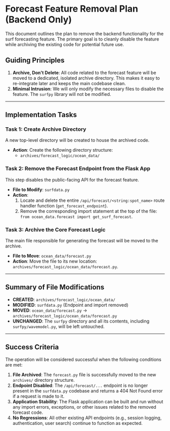 # Forecast Feature Removal Plan (Backend Only)

This document outlines the plan to remove the backend functionality for the surf forecasting feature. The primary goal is to cleanly disable the feature while archiving the existing code for potential future use.

## Guiding Principles

1.  **Archive, Don't Delete**: All code related to the forecast feature will be moved to a dedicated, isolated archive directory. This makes it easy to re-integrate later and keeps the main codebase clean.
2.  **Minimal Intrusion**: We will only modify the necessary files to disable the feature. The `surfpy` library will not be modified.

---

## Implementation Tasks

### Task 1: Create Archive Directory

A new top-level directory will be created to house the archived code.

- **Action**: Create the following directory structure:
  - `archives/forecast_logic/ocean_data/`

### Task 2: Remove the Forecast Endpoint from the Flask App

This step disables the public-facing API for the forecast feature.

- **File to Modify**: `surfdata.py`
- **Action**:
  1.  Locate and delete the entire `/api/forecast/<string:spot_name>` route handler function (`get_forecast_endpoint`).
  2.  Remove the corresponding import statement at the top of the file: `from ocean_data.forecast import get_surf_forecast`.

### Task 3: Archive the Core Forecast Logic

The main file responsible for generating the forecast will be moved to the archive.

- **File to Move**: `ocean_data/forecast.py`
- **Action**: Move the file to its new location: `archives/forecast_logic/ocean_data/forecast.py`.

---

## Summary of File Modifications

- **CREATED**: `archives/forecast_logic/ocean_data/`
- **MODIFIED**: `surfdata.py` (Endpoint and import removed)
- **MOVED**: `ocean_data/forecast.py` -> `archives/forecast_logic/ocean_data/forecast.py`
- **UNCHANGED**: The `surfpy` directory and all its contents, including `surfpy/wavemodel.py`, will be left untouched.

---

## Success Criteria

The operation will be considered successful when the following conditions are met:

1.  **File Archived**: The `forecast.py` file is successfully moved to the new `archives/` directory structure.
2.  **Endpoint Disabled**: The `/api/forecast/...` endpoint is no longer present in the `surfdata.py` codebase and returns a 404 Not Found error if a request is made to it.
3.  **Application Stability**: The Flask application can be built and run without any import errors, exceptions, or other issues related to the removed forecast code.
4.  **No Regressions**: All other existing API endpoints (e.g., session logging, authentication, user search) continue to function as expected.
